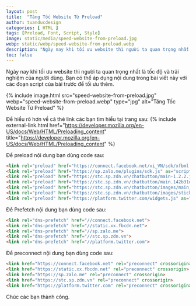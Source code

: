 ```yaml
---
layout: post
title:  "Tăng Tốc Website Từ Preload"
author: tuanducdesign
categories: [ HTML ]
tags: [Preload, Font, Script, Style]
image: static/media/speed-website-from-preload.jpg
webp: static/webp/speed-website-from-preload.webp
description: "Ngày nay khi tối ưu website thì người ta quan trọng nhất là tốc độ và trải nghiệm của người dùng."
toc: false
---
```


Ngày nay khi tối ưu website thì người ta quan trọng nhất là tốc độ và trải nghiệm của người dùng. Bạn có thể áp dụng nội dung trong bài viết này với các đoạn script của bài trước để tối ưu thêm.

{% include image.html src="speed-website-from-preload.jpg" webp="speed-website-from-preload.webp" type="jpg" alt="Tăng Tốc Website Từ Preload" %}

Để hiểu rõ hơn về cả thẻ link các bạn tìm hiểu tại trang sau: {% include external-link.html href="https://developer.mozilla.org/en-US/docs/Web/HTML/Preloading_content" title="https://developer.mozilla.org/en-US/docs/Web/HTML/Preloading_content" %}

Để preload nội dung bạn dùng code sau:

```html
<link rel="preload" href="https://connect.facebook.net/vi_VN/sdk/xfbml.customerchat.js" as="script">
<link rel="preload" href="https://sp.zalo.me/plugins/sdk.js" as="script">
<link rel="preload" href="https://stc.sp.zdn.vn/chatbutton/main-1.2.2.js" as="script">
<link rel="preload" href="https://stc.sp.zdn.vn/chatbutton/main.142b31d74cee2e25afe3651f0591f9f4.css" as="style">
<link rel="preload" href="https://stc.sp.zdn.vn/chatbutton/images/main_sprites.png" as="image">
<link rel="preload" href="https://stc.sp.zdn.vn/chatbutton/images/stick_zalo.png" as="image">
<link rel="preload" href="https://platform.twitter.com/widgets.js" as="script">
```

Để Prefetch nội dung bạn dùng code sau:

```html
<link rel="dns-prefetch" href="//connect.facebook.net">
<link rel="dns-prefetch" href="//static.xx.fbcdn.net">
<link rel="dns-prefetch" href="//sp.zalo.me">
<link rel="dns-prefetch" href="//stc.sp.zdn.vn">
<link rel="dns-prefetch" href="//platform.twitter.com">
```

Để preconnect nội dung bạn dùng code sau:

```html
<link href="https://connect.facebook.net" rel="preconnect" crossorigin>
<link href="https://static.xx.fbcdn.net" rel="preconnect" crossorigin>
<link href="https://sp.zalo.me" rel="preconnect" crossorigin>
<link href="https://stc.sp.zdn.vn" rel="preconnect" crossorigin>
<link href="https://platform.twitter.com" rel="preconnect" crossorigin>
```

Chúc các bạn thành công.
